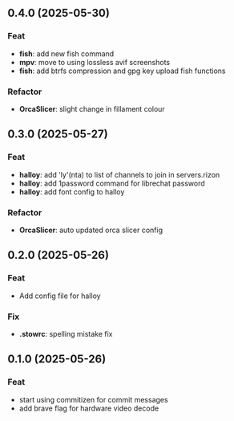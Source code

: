 ## 0.4.0 (2025-05-30)

### Feat

- **fish**: add new fish command
- **mpv**: move to using lossless avif screenshots
- **fish**: add btrfs compression and gpg key upload fish functions

### Refactor

- **OrcaSlicer**: slight change in fillament colour

## 0.3.0 (2025-05-27)

### Feat

- **halloy**: add 'ly'(nta) to list of channels to join in servers.rizon
- **halloy**: add 1password command for librechat password
- **halloy**: add font config to halloy

### Refactor

- **OrcaSlicer**: auto updated orca slicer config

## 0.2.0 (2025-05-26)

### Feat

- Add config file for halloy

### Fix

- **.stowrc**: spelling mistake fix

## 0.1.0 (2025-05-26)

### Feat

- start using commitizen for commit messages
- add brave flag for hardware video decode
